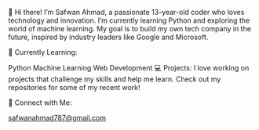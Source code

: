 👋 Hi there! I’m Safwan Ahmad, a passionate 13-year-old coder who loves technology and innovation. I’m currently learning Python and exploring the world of machine learning. My goal is to build my own tech company in the future, inspired by industry leaders like Google and Microsoft.

🌱 Currently Learning:

Python
Machine Learning
Web Development
💻 Projects: I love working on projects that challenge my skills and help me learn. Check out my repositories for some of my recent work!

🔗 Connect with Me:

safwanahmad787@gmail.com
